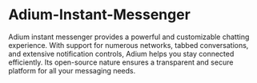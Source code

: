 # Adium-Instant-Messenger
Adium instant messenger provides a powerful and customizable chatting experience. With support for numerous networks, tabbed conversations, and extensive notification controls, Adium helps you stay connected efficiently. Its open-source nature ensures a transparent and secure platform for all your messaging needs.
